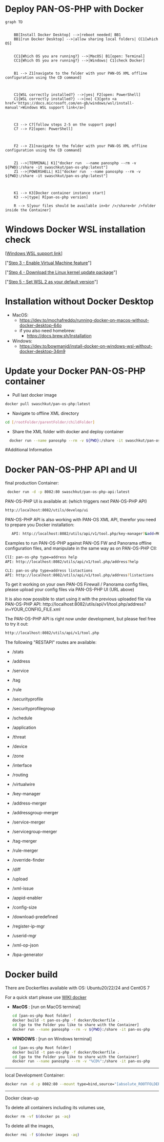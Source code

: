 Deploy PAN-OS-PHP with Docker
===========

```mermaid
graph TD
    
    
    BB[Install Docker Desktop] -->|reboot needed| BB1
    BB1[run Docker Desktop] -->|allow sharing local folders| CC1[which OS]
    
    
    CC1{Which OS you are running?} -->|MacOS| B1[open: Terminal]
    CC1{Which OS you are running?} -->|Windows| C1[check Docker]
    
    
    B1 --> Z1[navigate to the folder with your PAN-OS XML offline configuration using the CD command]
       
 
    
    C1{WSL correctly installed?} -->|yes| F2[open: PowerShell]
    C1{WSL correctly installed?} -->|no| C3[goto <a href='https://docs.microsoft.com/en-gb/windows/wsl/install-manual'>Windows WSL support link</a>]
    
   
    
    C3 --> C7[follow steps 2-5 on the support page]    
    C7 --> F2[open: PowerShell]

   
   
    F2 --> Z1[navigate to the folder with your PAN-OS XML offline configuration using the CD command]
    
    
    Z1 -->|TERMINAL| K1["docker run  --name panosphp --rm -v ${PWD}:/share -it swaschkut/pan-os-php:latest"]
    Z1 -->|POWERSHELL| K1["docker run  --name panosphp --rm -v ${PWD}:/share -it swaschkut/pan-os-php:latest"]
    
  
    
    K1 --> K3[Docker container instance start]
    K3 -->|type| R[pan-os-php version]
    
    R --> S[your files should be available in<br />/share<br />folder inside the Container]
```
Windows Docker WSL installation check
===
[<a href='https://docs.microsoft.com/en-gb/windows/wsl/install-manual'>Windows WSL support link</a>]

["<a href='https://docs.microsoft.com/en-gb/windows/wsl/install-manual#step-3---enable-virtual-machine-feature' target='_blank' rel='noopener noreferrer'>Step 3 - Enable Virtual Machine feature</a>"]

["<a href='https://docs.microsoft.com/en-gb/windows/wsl/install-manual#step-4---download-the-linux-kernel-update-package' target='_blank' rel='noopener noreferrer'>Step 4 - Download the Linux kernel update package</a>"]

["<a href='https://docs.microsoft.com/en-gb/windows/wsl/install-manual#step-5---set-wsl-2-as-your-default-version' target='_blank' rel='noopener noreferrer'>Step 5 - Set WSL 2 as your default version</a>"]


Installation without Docker Desktop
============
- MacOS:
  - https://dev.to/mochafreddo/running-docker-on-macos-without-docker-desktop-64o
  - if you also need homebrew:
    - https://docs.brew.sh/Installation
- Windows:
  - https://dev.to/bowmanjd/install-docker-on-windows-wsl-without-docker-desktop-34m9


Update your Docker PAN-OS-PHP container
============
- Pull last docker image
```bash
docker pull swaschkut/pan-os-php:latest
```

- Navigate to offline XML directory
```bash
cd [/rootFolder/parentFolder/childFolder]
```

- Share the XML folder with docker and deploy container
```bash
  docker run --name panosphp --rm -v ${PWD}:/share -it swaschkut/pan-os-php:latest
```

 
#Additional Information

Docker PAN-OS-PHP API and UI
============
final production Container:
   ```bash
    docker run -d -p 8082:80 swaschkut/pan-os-php-api:latest
   ```
PAN-OS-PHP UI is available at: (which triggers next PAN-OS-PHP API)
   ```bash
   http://localhost:8082/utils/develop/ui
   ```

PAN-OS-PHP API is also working with PAN-OS XML API, therefor you need to prepare you Docker installation:
```bash
   API: http://localhost:8082/utils/api/v1/tool.php/key-manager?&add=MGMTIP&user=USERNAME&pw=PASSWORD
   ```


Examples to run PAN-OS-PHP against PAN-OS FW and Panorama offline configuration files, and manipulate in the same way as on PAN-OS-PHP ClI:
   ```bash
   ClI: pan-os-php type=address help
   API: http://localhost:8082/utils/api/v1/tool.php/address?help
   ```
   ```bash
   CLI: pan-os-php type=address listactions
   API: http://localhost:8082/utils/api/v1/tool.php/address?listactions
   ```


To get it working on your own PAN-OS Firewall / Panorama config files,
please upload your config files via PAN-OS-PHP UI (URL above)

It is also now possible to start using it with the previous uploaded file via PAN-OS-PHP API:
http://localhost:8082/utils/api/v1/tool.php/address?in=YOUR_CONFIG_FILE.xml


The PAN-OS-PHP API is right now under development, but please feel free to try it out:
   ```bash
   http://localhost:8082/utils/api/v1/tool.php
   ```

The following "RESTAPI" routes are available:
- /stats


- /address
- /service
- /tag
- /rule
- /securityprofile
- /securityprofilegroup
- /schedule

- /application
- /threat

- /device


- /zone
- /interface
- /routing
- /virtualwire

- /key-manager

- /address-merger
- /addressgroup-merger
- /service-merger
- /servicegroup-merger
- /tag-merger
- /rule-merger

- /override-finder
- /diff
- /upload
- /xml-issue
- /appid-enabler
- /config-size
- /download-predefined
- /register-ip-mgr
- /userid-mgr
- /xml-op-json
- /bpa-generator



Docker build
============

There are Dockerfiles available with OS: Ubuntu20/22/24 and CentOS 7

For a quick start please use [WIKI docker](https://github.com/swaschkut/pan-os-php/wiki/docker)


* **MacOS** : [run on MacOS terminal]
  ```bash
  cd [pan-os-php Root folder]
  docker build -t pan-os-php -f docker/Dockerfile .
  cd [go to the Folder you like to share with the Container]
  docker run --name panosphp --rm -v ${PWD}:/share -it pan-os-php
  ```

* **WINDOWS** : [run on Windows terminal]
  ```bash
  cd [pan-os-php Root folder]
  docker build -t pan-os-php -f docker/Dockerfile .
  cd [go to the Folder you like to share with the Container]
  docker run --name panosphp --rm -v "%CD%":/share -it pan-os-php
  ```

----------------
local Development Container:
   ```bash
   docker run -d -p 8082:80 --mount type=bind,source="[absolute_ROOTFOLDER]/pan-os-php",target=/var/www/html -v [absolute_ROOTFOLDER]/pan-os-php/var/docker/uploads.ini:/usr/local/etc/php/conf.d/uploads.ini php:apache
   ```

-----------------
Docker clean-up


To delete all containers including its volumes use,
```bash
docker rm -vf $(docker ps -aq)
```

To delete all the images,
```bash
docker rmi -f $(docker images -aq)
```
